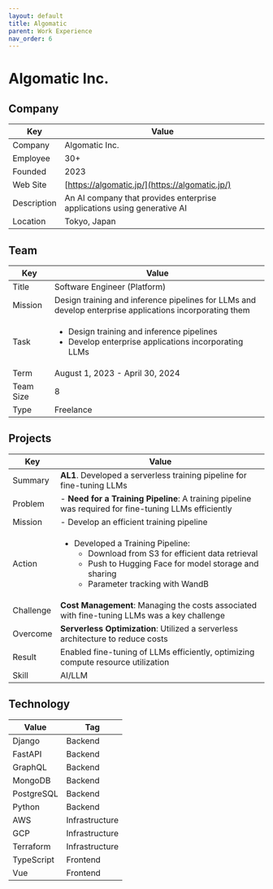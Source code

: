 ```yaml
---
layout: default
title: Algomatic
parent: Work Experience
nav_order: 6
---
```


# Algomatic Inc.

## Company

| Key         | Value                                                                  |
| ----------- | ---------------------------------------------------------------------- |
| Company     | Algomatic Inc.                                                         |
| Employee    | 30+                                                                    |
| Founded     | 2023                                                                   |
| Web Site    | [https://algomatic.jp/](https://algomatic.jp/)                   |
| Description | An AI company that provides enterprise applications using generative AI |
| Location    | Tokyo, Japan                                                           |

## Team

<table>
  <thead>
    <tr>
      <th>Key</th>
      <th>Value</th>
    </tr>
  </thead>
  <tbody>
    <tr>
      <td>Title</td>
      <td>Software Engineer (Platform)</td>
    </tr>
    <tr>
      <td>Mission</td>
      <td>Design training and inference pipelines for LLMs and develop enterprise applications incorporating them</td>
    </tr>
    <tr>
      <td>Task</td>
      <td><ul><li>Design training and inference pipelines</li><li>Develop enterprise applications incorporating LLMs</li></ul></td>
    </tr>
    <tr>
      <td>Term</td>
      <td>August 1, 2023 - April 30, 2024</td>
    </tr>
    <tr>
      <td>Team Size</td>
      <td>8</td>
    </tr>
    <tr>
      <td>Type</td>
      <td>Freelance</td>
    </tr>
  </tbody>
</table>

## Projects

<table>
  <thead>
    <tr>
      <th>Key</th>
      <th>Value</th>
    </tr>
  </thead>
  <tbody>
    <tr>
      <td>Summary</td>
      <td><strong>AL1</strong>. Developed a serverless training pipeline for fine-tuning LLMs</td>
    </tr>
    <tr>
      <td>Problem</td>
      <td>- <strong>Need for a Training Pipeline</strong>: A training pipeline was required for fine-tuning LLMs efficiently</td>
    </tr>
    <tr>
      <td>Mission</td>
      <td>- Develop an efficient training pipeline</td>
    </tr>
    <tr>
      <td>Action</td>
      <td>
        <ul>
          <li>Developed a Training Pipeline:
            <ul>
              <li>Download from S3 for efficient data retrieval</li>
              <li>Push to Hugging Face for model storage and sharing</li>
              <li>Parameter tracking with WandB</li>
            </ul>
          </li>
        </ul>
      </td>
    </tr>
    <tr>
      <td>Challenge</td>
      <td><strong>Cost Management</strong>: Managing the costs associated with fine-tuning LLMs was a key challenge</td>
    </tr>
    <tr>
      <td>Overcome</td>
      <td><strong>Serverless Optimization</strong>: Utilized a serverless architecture to reduce costs</td>
    </tr>
    <tr>
      <td>Result</td>
      <td>Enabled fine-tuning of LLMs efficiently, optimizing compute resource utilization</td>
    </tr>
    <tr>
      <td>Skill</td>
      <td>AI/LLM</td>
    </tr>
  </tbody>
</table>

## Technology

| Value      | Tag            |
| ---------- | -------------- |
| Django     | Backend        |
| FastAPI    | Backend        |
| GraphQL    | Backend        |
| MongoDB    | Backend        |
| PostgreSQL | Backend        |
| Python     | Backend        |
| AWS        | Infrastructure |
| GCP        | Infrastructure |
| Terraform  | Infrastructure |
| TypeScript | Frontend       |
| Vue        | Frontend       |
